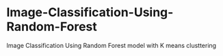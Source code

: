 # Image-Classification-Using-Random-Forest
Image Classification Using Random Forest model with K means clusttering
